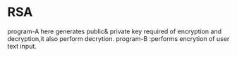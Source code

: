 # RSA
program-A here generates public& private key required of encryption and decryption,it also perform decrytion.
program-B :performs encrytion of user text input.
